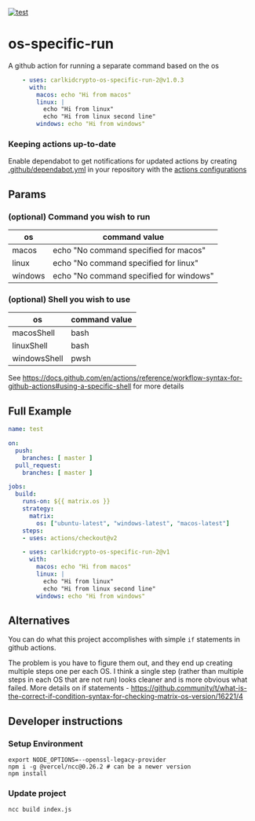 [![test](https://github.com/carlkidcrypto-os-specific-run-2/workflows/test/badge.svg?branch=main&event=push&workflow=test)](https://github.com/carlkidcrypto-os-specific-run-2/actions?query=branch%3Amain+event%3Apush+workflow%3Atest)
# os-specific-run 

A github action for running a separate command based on the os

```yaml
    - uses: carlkidcrypto-os-specific-run-2@v1.0.3
      with:
        macos: echo "Hi from macos"
        linux: |
          echo "Hi from linux"
          echo "Hi from linux second line"
        windows: echo "Hi from windows"
```
### Keeping actions up-to-date
Enable dependabot to get notifications for updated actions by creating [.github/dependabot.yml](https://docs.github.com/en/free-pro-team@latest/github/administering-a-repository/configuration-options-for-dependency-updates#about-the-dependabotyml-file) in your repository with the [actions configurations](https://docs.github.com/en/free-pro-team@latest/github/administering-a-repository/keeping-your-actions-up-to-date-with-dependabot#enabling-dependabot-version-updates-for-actions)

## Params

### (optional) Command you wish to run
| os      | command value                           |
|---------|-----------------------------------------|
| macos   | echo "No command specified for macos"   |
| linux   | echo "No command specified for linux"   |
| windows | echo "No command specified for windows" |

### (optional) Shell you wish to use
| os      | command value                           |
|---------|-----------------------------------------|
| macosShell   | bash |
| linuxShell   | bash |
| windowsShell | pwsh |

See https://docs.github.com/en/actions/reference/workflow-syntax-for-github-actions#using-a-specific-shell for more details

## Full Example

```yaml
name: test

on:
  push:
    branches: [ master ]
  pull_request:
    branches: [ master ]

jobs:
  build:
    runs-on: ${{ matrix.os }}
    strategy:
      matrix:
        os: ["ubuntu-latest", "windows-latest", "macos-latest"]
    steps:
    - uses: actions/checkout@v2

    - uses: carlkidcrypto-os-specific-run-2@v1
      with:
        macos: echo "Hi from macos"
        linux: |
          echo "Hi from linux"
          echo "Hi from linux second line"
        windows: echo "Hi from windows"
```

## Alternatives

You can do what this project accomplishes with simple `if` statements in github actions.

The problem is you have to figure them out, and they end up creating multiple steps one per each OS. I think a single step (rather than multiple steps in each OS that are not run) looks cleaner and is more obvious what failed. More details on if statements - https://github.community/t/what-is-the-correct-if-condition-syntax-for-checking-matrix-os-version/16221/4

## Developer instructions

### Setup Environment

```pwsh
export NODE_OPTIONS=--openssl-legacy-provider
npm i -g @vercel/ncc@0.26.2 # can be a newer version
npm install
```

### Update project

```pwsh
ncc build index.js
```
